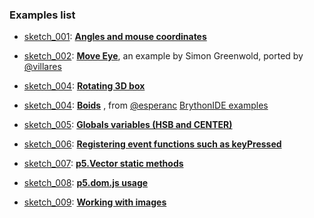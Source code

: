 ### Examples list

- [sketch_001](https://github.com/berinhard/pyp5js/tree/develop/docs/examples/sketch_001): [**Angles and mouse coordinates**](sketch_001/index.html)

- [sketch_002](https://github.com/berinhard/pyp5js/tree/develop/docs/examples/sketch_002): [**Move Eye**](sketch_002/index.html), an example by Simon Greenwold, ported by [@villares](https://github.com/villares)

- [sketch_004](https://github.com/berinhard/pyp5js/tree/develop/docs/examples/sketch_004): [**Rotating 3D box**](sketch_003/index.html)

- [sketch_004](https://github.com/berinhard/pyp5js/tree/develop/docs/examples/sketch_004): [**Boids**](sketch_004/index.html)
, from [@esperanc](https://github.com/esperanc) [BrythonIDE examples](https://github.com/esperanc/brythonide/blob/master/demoSketches/boids.py)

- [sketch_005](https://github.com/berinhard/pyp5js/tree/develop/docs/examples/sketch_005): [**Globals variables (HSB and CENTER)**](sketch_005/index.html)

- [sketch_006](https://github.com/berinhard/pyp5js/tree/develop/docs/examples/sketch_006): [**Registering event functions such as keyPressed**](sketch_006/index.html)

- [sketch_007](https://github.com/berinhard/pyp5js/tree/develop/docs/examples/sketch_007): [**p5.Vector static methods**](sketch_007/index.html)

- [sketch_008](https://github.com/berinhard/pyp5js/tree/develop/docs/examples/sketch_008): [**p5.dom.js usage**](sketch_008/index.html)
- [sketch_009](https://github.com/berinhard/pyp5js/tree/develop/docs/examples/sketch_009): [**Working with images**](sketch_009/index.html)
